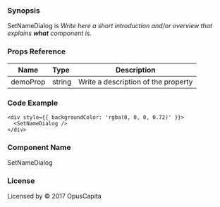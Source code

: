 ### Synopsis

SetNameDialog is 
*Write here a short introduction and/or overview that explains **what** component is.*

### Props Reference

| Name                           | Type                    | Description                                                 |
| ------------------------------ | :---------------------- | ----------------------------------------------------------- |
| demoProp                       | string                  | Write a description of the property                         |

### Code Example

```
<div style={{ backgroundColor: 'rgba(0, 0, 0, 0.72)' }}>
  <SetNameDialog />
</div>
```

### Component Name

SetNameDialog

### License

Licensed by © 2017 OpusCapita

